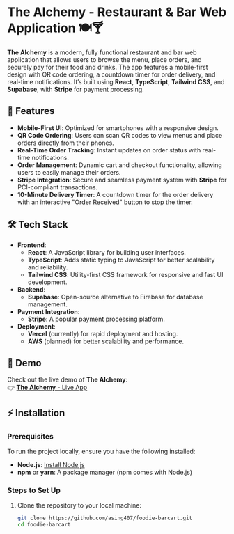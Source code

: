 # The Alchemy - Restaurant & Bar Web Application 🍽️🍸

**The Alchemy** is a modern, fully functional restaurant and bar web application that allows users to browse the menu, place orders, and securely pay for their food and drinks. The app features a mobile-first design with QR code ordering, a countdown timer for order delivery, and real-time notifications. It’s built using **React**, **TypeScript**, **Tailwind CSS**, and **Supabase**, with **Stripe** for payment processing.

## 🚀 Features

- **Mobile-First UI**: Optimized for smartphones with a responsive design.
- **QR Code Ordering**: Users can scan QR codes to view menus and place orders directly from their phones.
- **Real-Time Order Tracking**: Instant updates on order status with real-time notifications.
- **Order Management**: Dynamic cart and checkout functionality, allowing users to easily manage their orders.
- **Stripe Integration**: Secure and seamless payment system with **Stripe** for PCI-compliant transactions.
- **10-Minute Delivery Timer**: A countdown timer for the order delivery with an interactive "Order Received" button to stop the timer.

## 🛠️ Tech Stack

- **Frontend**: 
  - **React**: A JavaScript library for building user interfaces.
  - **TypeScript**: Adds static typing to JavaScript for better scalability and reliability.
  - **Tailwind CSS**: Utility-first CSS framework for responsive and fast UI development.
- **Backend**:
  - **Supabase**: Open-source alternative to Firebase for database management.
- **Payment Integration**:
  - **Stripe**: A popular payment processing platform.
- **Deployment**:
  - **Vercel** (currently) for rapid deployment and hosting.
  - **AWS** (planned) for better scalability and performance.

## 📱 Demo

Check out the live demo of **The Alchemy**:  
👉 [**The Alchemy** - Live App](https://thealchemy.vercel.app/)

## ⚡ Installation

### Prerequisites

To run the project locally, ensure you have the following installed:

- **Node.js**: [Install Node.js](https://nodejs.org/)
- **npm** or **yarn**: A package manager (npm comes with Node.js)

### Steps to Set Up

1. Clone the repository to your local machine:
   ```bash
   git clone https://github.com/asing407/foodie-barcart.git
   cd foodie-barcart

